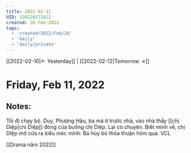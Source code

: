 ```yaml
---
title: 2022-02-11
UID: 220226171822
created: 26-Feb-2022
tags:
  - 'created/2022/Feb/26'
  - 'daily'
  - 'daily/private'
---
```

[[2022-02-10|<- Yesterday]] | [[2022-02-12|Tomorrow ->]]
# Friday, Feb 11, 2022

## Notes:
Tối đi chạy bộ. Duy, Phượng Hậu, ba má ở trước nhà, vào nhà thấy [[chị Diệp|chị Diệp]] đóng cửa buồng chị Diệp. Lại có chuyện. Biết mình về, chị DIệp mở cửa ra kiểu méc mình: Ba hủy bỏ thỏa thuận hôm qua. VCL 

[[Drama năm 2022]]

